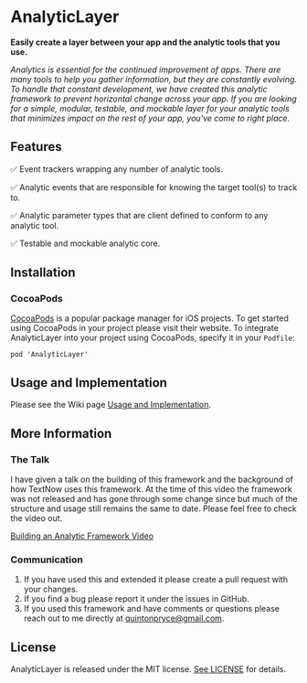 # AnalyticLayer
**Easily create a layer between your app and the analytic tools that you use.**



*Analytics is essential for the continued improvement of apps. There are many tools to help you gather information, but they are constantly evolving. To handle that constant development, we have created this analytic framework to prevent horizontal change across your app. If you are looking for a simple, modular, testable, and mockable layer for your analytic tools that minimizes impact on the rest of your app, you've come to right place.*


## Features

✅  Event trackers wrapping any number of analytic tools.

✅  Analytic events that are responsible for knowing the target tool(s) to track to.

✅  Analytic parameter types that are client defined to conform to any analytic tool.

✅  Testable and mockable analytic core.

## Installation
### CocoaPods

[CocoaPods](https://cocoapods.org/)  is a popular package manager for iOS projects. To get started using CocoaPods in your project please visit their website. To integrate AnalyticLayer into your project using CocoaPods, specify it in your  `Podfile`:

```
pod 'AnalyticLayer'
```

## Usage and Implementation
Please see the Wiki page [Usage and Implementation](https://github.com/textnow/Analytics-iOS/wiki/Usage-and-Implementation).

## More Information
### The Talk
I have given a talk on the building of this framework and the background of how TextNow uses this framework. At the time of this video the framework was not released and has gone through some change since but much of the structure and usage still remains the same to date. Please feel free to check the video out. 

[Building an Analytic Framework Video](https://www.youtube.com/watch?v=fjqnoQY72AU&feature=youtu.be) 
### Communication

1. If you have used this and extended it please create a pull request with your changes.
2. If you find a bug please report it under the issues in GitHub.
3. If you used this framework and have comments or questions please reach out to me directly at quintonpryce@gmail.com.

## License

AnalyticLayer is released under the MIT license.  [See LICENSE](https://github.com/textnow/Analytics-iOS/blob/master/LICENSE)  for details.
